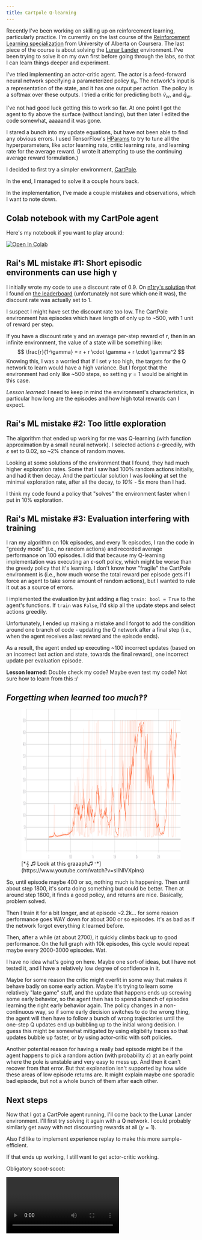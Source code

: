 ```yaml
---
title: Cartpole Q-learning
---
```


Recently I've been working on skilling up on reinforcement learning,
particularly practice. I'm currently on the last course of the
[Reinforcement Learning specialization](https://www.coursera.org/specializations/reinforcement-learning)
from University of Alberta on Coursera. The last piece of the course is about
solving the [Lunar Lander](https://gym.openai.com/envs/LunarLander-v2/)
environment. I've been trying to solve it on my own first before going through
the labs, so that I can learn things deeper and experiment.

I've tried implementing an actor-critic agent. The actor is a feed-forward
neural network specifying a parameterized policy $\pi_\theta$. The network's
input is a representation of the state, and it has one output per action.
The policy is a softmax over these outputs. I tried a critic for predicting
both $\hat{v}_w$, and $\hat{q}_w$.

I've not had good luck getting this to work so far. At one point I got the agent
to fly above the surface (without landing), but then later I edited the code
somewhat, aaaaand it was gone.

I stared a bunch into my update equations, but have not been able to find any
obvious errors. I used TensorFlow's
[HParams](https://www.tensorflow.org/tensorboard/hyperparameter_tuning_with_hparams)
to try to tune all the hyperparameters, like actor learning rate, critic
learning rate, and learning rate for the average reward. (I wrote it attempting
to use the continuing average reward formulation.)

I decided to first try a simpler environment, [CartPole](https://gym.openai.com/envs/CartPole-v0/).

In the end, I managed to solve it a couple hours back.

In the implementation, I've made a couple mistakes and observations, which I
want to note down.

## Colab notebook with my CartPole agent

Here's my notebook if you want to play around:

<a href="https://colab.research.google.com/github/agentydragon/agentydragon.github.io/blob/devel/notebooks/2020-12-31-cartpole-q-learning.ipynb" target="_parent">
  <img src="https://colab.research.google.com/assets/colab-badge.svg" alt="Open In Colab">
</a>

## Rai's ML mistake #1: Short episodic environments can use high &gamma;

I initially wrote my code to use a discount rate of 0.9. On
[n1try's solution](https://gym.openai.com/evaluations/eval_EIcM1ZBnQW2LBaFN6FY65g/)
that I found on [the leaderboard](https://gym.openai.com/envs/CartPole-v0/)
(unfortunately not sure which one it was), the discount rate was actually set
to 1.

I suspect I might have set the discount rate too low. The CartPole environment
has episodes which have length of only up to ~500, with 1 unit of reward per
step.

If you have a discount rate &gamma; and an average per-step reward of $r$,
then in an infinite environment, the value of a state will be something like:
$$ \frac{r}{1-\gamma} = r + r \cdot \gamma + r \cdot \gamma^2 $$
Knowing this, I was a worried that if I set $\gamma$ too high, the targets
for the Q network to learn would have a high variance. But I forgot that the
environment had only like ~500 steps, so setting $\gamma=1$ would be alright
in this case.

*Lesson learned*: I need to keep in mind the environment's characteristics, in
particular how long are the episodes and how high total rewards can I expect.

## Rai's ML mistake #2: Too little exploration

The algorithm that ended up working for me was Q-learning (with function
approximation by a small neural network). I selected actions
$\varepsilon$-greedily, with $\varepsilon$ set to 0.02, so ~2% chance of
random moves.

Looking at some solutions of the environment that I found, they had much higher
exploration rates. Some that I saw had 100% random actions initially, and had
it then decay. And the particular solution I was looking at set the minimal
exploration rate, after all the decay, to *10%* - 5x more than I had.

I think my code found a policy that "solves" the environment faster when I put
in 10% exploration.

## Rai's ML mistake #3: Evaluation interfering with training

I ran my algorithm on 10k episodes, and every 1k episodes, I ran the code in
"greedy mode" (i.e., no random actions) and recorded average performance on 100
episodes. I did that because my Q-learning implementation was executing an
$\varepsilon$-soft policy, which might be worse than the greedy policy that
it's learning. I don't know how "fragile" the CartPole environment is (i.e.,
how much worse the total reward per episode gets if I force an agent to take
some amount of random actions), but I wanted to rule it out as a source of
errors.

I implemented the evaluation by just adding a flag `train: bool = True` to
the agent's functions. If `train` was `False`, I'd skip all the update steps
and select actions greedily.

Unfortunately, I ended up making a mistake and I forgot to add the condition
around one branch of code - updating the Q network after a final step (i.e.,
when the agent receives a last reward and the episode ends).

As a result, the agent ended up executing ~100 incorrect updates (based on
an incorrect last action and state, towards the final reward), one incorrect
update per evaluation episode.

**Lesson learned**: Double check my code? Maybe even test my code? Not sure
how to learn from this :/

## *Forgetting when learned too much‽‽*

<figure>
<img src="/static/2020-12-31-total_reward.svg" style="height: 400px;"
     title="Total reward per episode graph">
<div>
[*𝄞 ♫ Look at this graaaph♫  𝄻*](https://www.youtube.com/watch?v=sIlNIVXpIns)
</div>
</figure>

So, until episode maybe 400 or so, nothing much is happening.
Then until about step 1800, it's sorta doing something but could be better.
Then at around step 1800, it finds a good policy, and returns are nice.
Basically, problem solved.

Then I train it for a bit longer, and at episode ~2.2k... for some reason
performance goes WAY down for about 300 or so episodes. It's as bad as if the
network forgot everything it learned before.

Then, after a while (at about 2700), it quickly climbs back up to good
performance. On the full graph with 10k episodes, this cycle would repeat maybe
every 2000-3000 episodes. Wat.

I have no idea what's going on here. Maybe one sort-of ideas, but I have not
tested it, and I have a relatively low degree of confidence in it.

Maybe for some reason the critic might overfit in some way that makes it behave
badly on some early action. Maybe it's trying to learn some relatively "late
game" stuff, and the update that happens ends up screwing some early behavior,
so the agent then has to spend a bunch of episodes learning the right early
behavior again. The policy changes in a non-continuous way, so if some early
decision switches to do the wrong thing, the agent will then have to follow a
bunch of wrong trajectories until the one-step Q updates end up bubbling up to
the initial wrong decision. I guess this might be somewhat mitigated by using
eligibility traces so that updates bubble up faster, or by using actor-critic
with soft policies.

Another potential reason for having a really bad episode might be if the agent
happens to pick a random action (with probability $\varepsilon$) at an early
point where the pole is unstable and very easy to mess up. And then it can't
recover from that error. But that explanation isn't supported by how wide these
areas of low episode returns are. It might explain maybe one sporadic bad
episode, but not a whole bunch of them after each other.

## Next steps

Now that I got a CartPole agent running, I'll come back to the Lunar Lander
environment. I'll first try solving it again with a Q network. I could probably
similarly get away with not discounting rewards at all ($\gamma = 1$).

Also I'd like to implement experience replay to make this more sample-efficient.

If that ends up working, I still want to get actor-critic working.

Obligatory scoot-scoot:

<video controls loop autoplay>
    <source src="/static/2020-12-31-cartpole.mp4" type="video/mp4">
</video>
